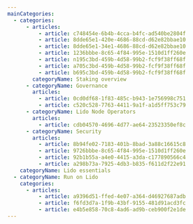```yaml
---
mainCategories:
  - categories:
      - articles:
          - article: c748454e-6b4b-4cca-b4fc-ad540be2804f
          - article: 8dde65e1-420e-4686-88cd-d62e82bbae10
          - article: 8dde65e1-34e1-4686-88cd-d62e82bbae10
          - article: 1236bbbe-8c65-4f84-995e-1510d1ff260e
          - article: n195c3bd-459b-4d58-99b2-fcf9f38ff68f
          - article: a705c3bd-459b-4d58-99b2-fcf9f38ff68f
          - article: b695c3bd-459b-4d58-99b2-fcf9f38ff68f
        categoryName: Staking overview
      - categoryName: Governance
        articles:
          - article: 0cd0df68-1f83-485c-b943-1e756998c751
          - article: c520c528-7763-4411-9a1f-a1d5ff753c79
      - categoryName: Lido Node Operators
        articles:
          - article: cdb04570-4696-4d77-ae64-23523350ef8c
      - categoryName: Security
        articles:
          - article: 8b94fe02-7183-401b-8bad-3a88c16615c8
          - article: 9726bbbe-8c65-4f84-995e-1510d1ff260e
          - article: 92b1b55a-a4e0-4415-a3da-c177890566c4
          - article: a298b73a-7925-4db3-b835-f611d2f22e91
    categoryName: Lido essentials
  - categoryName: Run on Lido
    categories:
      - articles:
          - article: a9396d51-ffed-4e07-a364-d46927687adb
          - article: f6fd3d7a-1f9b-43bf-9155-481d91acd3fc
          - article: e4b5e858-70c8-4ad6-ad9b-ceb900f2e1de
---
```

